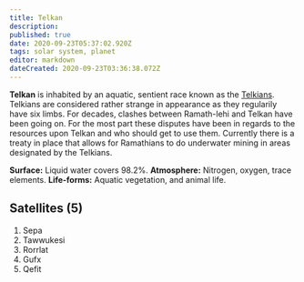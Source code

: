 ```yaml
---
title: Telkan
description: 
published: true
date: 2020-09-23T05:37:02.920Z
tags: solar system, planet
editor: markdown
dateCreated: 2020-09-23T03:36:38.072Z
---
```


**Telkan** is inhabited by an aquatic, sentient race known as the [Telkians](/species/telkian). Telkians are considered rather strange in appearance as they regularily have six limbs. For decades, clashes between Ramath-lehi and Telkan have been going on. For the most part these disputes have been in regards to the resources upon Telkan and who should get to use them. Currently there is a treaty in place that allows for Ramathians to do underwater mining in areas designated by the Telkians.

**Surface:** Liquid water covers 98.2%.
**Atmosphere:** Nitrogen, oxygen, trace elements.
**Life-forms:** Aquatic vegetation, and animal life.

## Satellites (5)

1. Sepa
2. Tawwukesi
3. Rorrlat
4. Gufx
5. Qefit